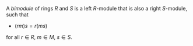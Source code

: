 A *bimodule* of rings $R$ and $S$ is a left $R$-module that is also a right $S$-module, such that

- $(rm)s = r(ms)$

for all $r \in R$, $m \in M$, $s \in S$.
